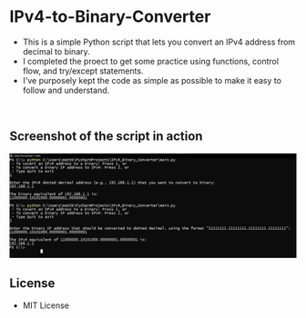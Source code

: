 # IPv4-to-Binary-Converter
- This is a simple Python script that lets you convert an IPv4 address from decimal to binary. 
- I completed the proect to get some practice using functions, control flow, and try/except statements. 
- I've purposely kept the code as simple as possible to make it easy to follow and understand.  
<br>

## Screenshot of the script in action

![IPv4-to-Binary-Converter](https://github.com/mblackonline/IPv4-to-Binary-Converter/blob/d4a9db3b8b29f2e7269a946bbadcb081f5ca9d8b/Screenshot-of-script.png)
<br>

## License
* MIT License
